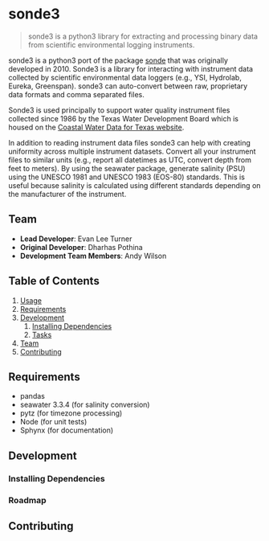 # sonde3

> sonde3 is a python3 library for extracting and processing binary data from scientific environmental logging instruments.

sonde3 is a python3 port of the package [sonde](https://github.com/twdb/sonde) that was originally developed in 2010.  Sonde3 is a library for interacting with instrument data collected by scientific environmental data loggers (e.g., YSI, Hydrolab, Eureka, Greenspan).  sonde3 can auto-convert between raw, proprietary data formats and comma separated files.

Sonde3 is used principally to support water quality instrument files collected since 1986 by the Texas Water Development Board which is housed on the [Coastal Water Data for Texas website](https://waterdatafortexas.org/coastal). 

In addition to reading instrument data files sonde3 can help with creating uniformity across multiple instrument datasets.  Convert all your instrument files to similar units (e.g., report all datetimes as UTC, convert depth from feet to meters).  By using the seawater package, generate salinity (PSU) using the UNESCO 1981 and UNESCO 1983 (EOS-80) standards.  This is useful because salinity is calculated using different standards depending on the manufacturer of the instrument.  

## Team

  - __Lead Developer__: Evan Lee Turner
  - __Original Developer__: Dharhas Pothina
  - __Development Team Members__: Andy Wilson

## Table of Contents

1. [Usage](#usage)
1. [Requirements](#requirements)
1. [Development](#development)
    1. [Installing Dependencies](#installing-dependencies)
    1. [Tasks](#tasks)
1. [Team](#team)
1. [Contributing](#contributing)

## Requirements

- pandas
- seawater 3.3.4 (for salinity conversion)
- pytz (for timezone processing)
- Node (for unit tests)
- Sphynx (for documentation)


## Development

### Installing Dependencies

### Roadmap

## Contributing

